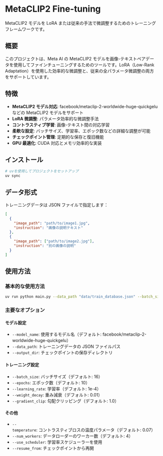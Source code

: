 # MetaCLIP2 Fine-tuning

MetaCLIP2 モデルを LoRA または従来の手法で微調整するためのトレーニングフレームワークです。

## 概要

このプロジェクトは、Meta AI の MetaCLIP2 モデルを画像-テキストペアデータを使用してファインチューニングするためのツールです。LoRA（Low-Rank Adaptation）を使用した効率的な微調整と、従来の全パラメータ微調整の両方をサポートしています。

## 特徴

- **MetaCLIP2 モデル対応**: facebook/metaclip-2-worldwide-huge-quickgelu などの MetaCLIP2 モデルをサポート
- **LoRA 微調整**: パラメータ効率的な微調整手法
- **コントラスティブ学習**: 画像-テキスト間の対応学習
- **柔軟な設定**: バッチサイズ、学習率、エポック数などの詳細な調整が可能
- **チェックポイント管理**: 定期的な保存と復旧機能
- **GPU 最適化**: CUDA 対応とメモリ効率的な実装

## インストール

```bash
# uvを使用してプロジェクトをセットアップ
uv sync
```

## データ形式

トレーニングデータは JSON ファイルで指定します：

```json
[
  {
    "image_path": "path/to/image1.jpg",
    "instruction": "画像の説明テキスト"
  },
  {
    "image_path": ["path/to/image2.jpg"],
    "instruction": "別の画像の説明"
  }
]
```

## 使用方法

### 基本的な使用方法

```bash
uv run python main.py --data_path "data/train_database.json" --batch_size 8 --epochs 5
```

### 主要なオプション

#### モデル設定

- `--model_name`: 使用するモデル名（デフォルト: facebook/metaclip-2-worldwide-huge-quickgelu）
- `--data_path`: トレーニングデータの JSON ファイルパス
- `--output_dir`: チェックポイントの保存ディレクトリ

#### トレーニング設定

- `--batch_size`: バッチサイズ（デフォルト: 16）
- `--epochs`: エポック数（デフォルト: 10）
- `--learning_rate`: 学習率（デフォルト: 1e-4）
- `--weight_decay`: 重み減衰（デフォルト: 0.01）
- `--gradient_clip`: 勾配クリッピング（デフォルト: 1.0）

#### その他

- `--temperature`: コントラスティブロスの温度パラメータ（デフォルト: 0.07）
- `--num_workers`: データローダーのワーカー数（デフォルト: 4）
- `--use_scheduler`: 学習率スケジューラーを使用
- `--resume_from`: チェックポイントから再開